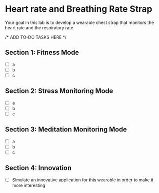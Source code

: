 # Heart rate and Breathing Rate Strap

Your goal in this lab is to develop a wearable chest
strap that monitors the heart rate and the respiratory
rate. 

/* ADD TO-DO TASKS HERE */

## Section 1: Fitness Mode
- [ ] a
- [ ] b
- [ ] c

## Section 2: Stress Monitoring Mode
- [ ] a
- [ ] b
- [ ] c

## Section 3: Meditation Monitoring Mode
- [ ] a
- [ ] b
- [ ] c

## Section 4: Innovation
- [ ] Simulate an innovative application for this wearable in order to make it more interesting
